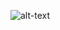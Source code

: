 ![alt-text](https://static2.fjcdn.com/thumbnails/comments/Already+made+a+transparent+version+for+some+guy+earlier+here+_75cfd30d3271792a86d59c90419f3fb1.gif)
